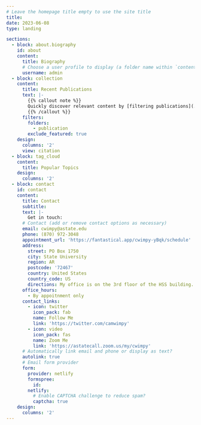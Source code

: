```yaml
---
# Leave the homepage title empty to use the site title
title:
date: 2023-06-08
type: landing

sections:
  - block: about.biography
    id: about
    content:
      title: Biography
      # Choose a user profile to display (a folder name within `content/authors/`)
      username: admin
  - block: collection
    content:
      title: Recent Publications
      text: |-
        {{% callout note %}}
        Quickly discover relevant content by [filtering publications](./publication/).
        {{% /callout %}}
      filters:
        folders:
          - publication
        exclude_featured: true
    design:
      columns: '2'
      view: citation
  - block: tag_cloud
    content:
      title: Popular Topics
    design:
      columns: '2'
  - block: contact
    id: contact
    content:
      title: Contact
      subtitle:
      text: |-
        Get in touch:
      # Contact (add or remove contact options as necessary)
      email: cwimpy@astate.edu
      phone: (870) 972-3048
      appointment_url: 'https://fantastical.app/cwimpy-yBqk/schedule'
      address:
        street: PO Box 1750
        city: State University
        region: AR
        postcode: '72467'
        country: United States
        country_code: US
		directions: My office is on the 3rd floor of the HSS building.
      office_hours:
        - By appoitnment only
      contact_links:
        - icon: twitter
          icon_pack: fab
          name: Follow Me
          link: 'https://twitter.com/camwimpy'
        - icon: video
          icon_pack: fas
          name: Zoom Me
          link: 'https://astatecall.zoom.us/my/cwimpy'
      # Automatically link email and phone or display as text?
      autolink: true
      # Email form provider
      form:
        provider: netlify
        formspree:
          id:
        netlify:
          # Enable CAPTCHA challenge to reduce spam?
          captcha: true
    design:
      columns: '2'
---
```

